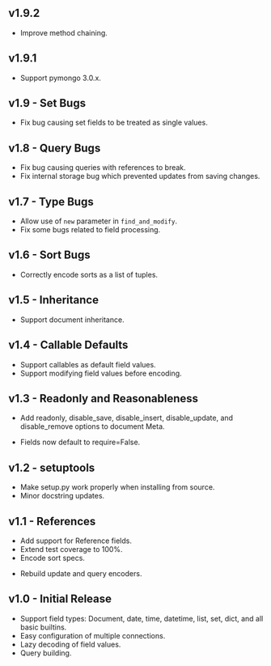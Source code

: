 ## v1.9.2
* Improve method chaining.

## v1.9.1
* Support pymongo 3.0.x.

## v1.9 - Set Bugs
* Fix bug causing set fields to be treated as single values.

## v1.8 - Query Bugs
* Fix bug causing queries with references to break.
* Fix internal storage bug which prevented updates from saving changes.

## v1.7 - Type Bugs
* Allow use of `new` parameter in `find_and_modify`.
* Fix some bugs related to field processing.

## v1.6 - Sort Bugs
* Correctly encode sorts as a list of tuples.

## v1.5 - Inheritance
+ Support document inheritance.

## v1.4 - Callable Defaults
+ Support callables as default field values.
+ Support modifying field values before encoding.

## v1.3 - Readonly and Reasonableness
+ Add readonly, disable_save, disable_insert, disable_update, and
  disable_remove options to document Meta.
* Fields now default to require=False.

## v1.2 - setuptools
* Make setup.py work properly when installing from source.
* Minor docstring updates.

## v1.1 - References
+ Add support for Reference fields.
+ Extend test coverage to 100%.
+ Encode sort specs.
* Rebuild update and query encoders.

## v1.0 - Initial Release
+ Support field types: Document, date, time, datetime, list, set, dict, and all basic builtins.
+ Easy configuration of multiple connections.
+ Lazy decoding of field values.
+ Query building.
